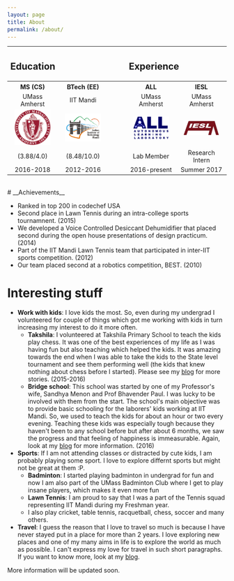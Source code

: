 ```yaml
---
layout: page
title: About
permalink: /about/
---
```


<!-- # __PROFFESIONAL__   -->

<table style="width:100%; border-collapse: collapse;">
  <tr>
	<th colspan="2" align="left"><h2><b>Education</b></h2></th>
	<th></th>
	<th colspan="2" align="left"><h2><b>Experience</b></h2></th>
</tr>
  <tr>
    <th>MS (CS)</th>
    <th style="">BTech (EE)</th>
    <th></th>
    <th>ALL</th>
    <th>IESL</th> 
  </tr>
  <tr>
    <td style="width:23%;" align="center">UMass Amherst</td>
    <td style="width:23%;" align="center" >IIT Mandi</td>
    <td style="width: 8%"></td>
    <td style="width:23%;" align="center">UMass Amherst</td>
    <td style="width:23%;" align="center">UMass Amherst</td>
  </tr>
  <tr>
    <td style="width:23%;" align="center"><a href="https://www.cics.umass.edu/"> <img src="/imgs/umass.png" width="80%"> </a> </td>
    <td style="width:23%;" align="center"><a href="http://www.iitmandi.ac.in/"><img src="/imgs/iitmandi.png" width="80%"></a></td>
    <td style="width: 8%"></td>
    <td style="width:23%;" align="center"><a href="http://www-anw.cs.umass.edu/index.shtml"> <img src="/imgs/all.gif" width="80%"> </a> </td>
    <td style="width:23%;" align="center"><a href="http://www.iesl.cs.umass.edu/"><img src="/imgs/iesl.png" width="80%"></a></td>
  </tr>
  <tr>
    <td style="width:23%;" align="center">(3.88/4.0)</td>
    <td style="width:23%;" align="center">(8.48/10.0)</td>
    <td style="width: 8%"></td>
    <td style="width:23%;" align="center">Lab Member</td>
    <td style="width:23%;" align="center">Research Intern</td>
  </tr>
  <tr>
    <td style="width:23%;" align="center">2016-2018</td>
    <td style="width:23%;" align="center">2012-2016</td>
    <td style="width: 8%"></td>
    <td style="width:23%;" align="center">2016-present</td>
    <td style="width:23%;" align="center">Summer 2017</td>
  </tr>
</table>
<!-- <br> -->
<!-- <hr>  -->
<br>
# __Achievements__
<!-- <hr>   -->

* Ranked in top 200 in codechef USA
* Second place in Lawn Tennis during an intra-college sports tournamnent. (2015)
* We developed a Voice Controlled Desiccant Dehumidifier that placed second during the open house presentations of design practicum. (2014)
* Part of the IIT Mandi Lawn Tennis team that participated in inter-IIT sports competition. (2012)
* Our team placed second at a robotics competition, BEST. (2010)  

<!-- <br> -->

# __Interesting stuff__

* __Work with kids__: I love kids the most. So, even during my undergrad I volunteered for couple of things which got me working with kids in turn increasing my interest to do it more often.
  * __Takshila__: I volunteered at Takshila Primary School to teach the kids play chess. It was one of the best experiences of my life as I was having fun but also teaching which helped the kids. It was amazing towards the end when I was able to take the kids to the State level tournament and see them performing well (the kids that knew nothing about chess before I started). Please see my [blog](/blog/) for more stories. (2015-2016)
  * __Bridge school__: This school was started by one of my Professor's wife, Sandhya Menon and Prof Bhavender Paul. I was lucky to be involved with them from the start. The school's main objective was to provide basic schooling for the laborers' kids working at IIT Mandi. So, we used to teach the kids for about an hour or two every evening. Teaching these kids was especially tough because they haven't been to any school before but after about 6 months, we saw the progress and that feeling of happiness is immeasurable. Again, look at my [blog](/blog/) for more information. (2016)
* __Sports__: If I am not attending classes or distracted by cute kids, I am probably playing some sport. I love to explore differnt sports but might not be great at them :P. 
  * __Badminton__: I started playing badminton in undergrad for fun and now I am also part of the UMass Badminton Club where I get to play insane players, which makes it even more fun
  * __Lawn Tennis__: I am proud to say that I was a part of the Tennis squad representing IIT Mandi during my Freshman year.
  * I also play cricket, table tennis, racquetball, chess, soccer and many others.
* __Travel__: I guess the reason that I love to travel so much is because I have never stayed put in a place for more than 2 years. I love exploring new places and one of my many aims in life is to explore the world as much as possible. I can't express my love for travel in such short paragraphs. If you want to know more, look at my [blog](/blog/).


More information will be updated soon.